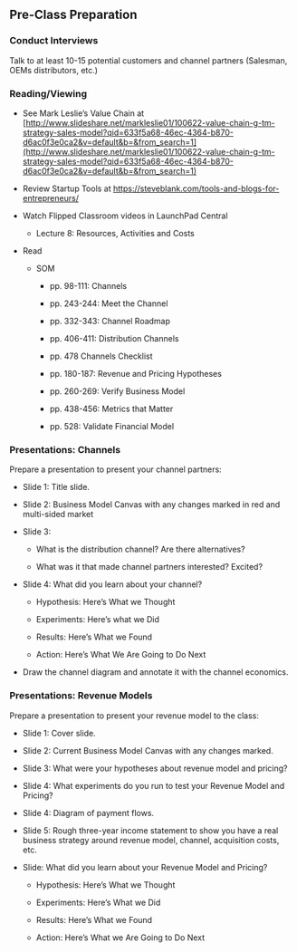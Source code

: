 ## Pre-Class Preparation

### Conduct Interviews

Talk to at least 10-15 potential customers and channel partners (Salesman, OEMs distributors, etc.)

### Reading/Viewing

* See Mark Leslie’s Value Chain at [http://www.slideshare.net/markleslie01/100622-value-chain-g-tm-strategy-sales-model?qid=633f5a68-46ec-4364-b870-d6ac0f3e0ca2&v=default&b=&from_search=1](http://www.slideshare.net/markleslie01/100622-value-chain-g-tm-strategy-sales-model?qid=633f5a68-46ec-4364-b870-d6ac0f3e0ca2&v=default&b=&from_search=1)

* Review Startup Tools at https://steveblank.com/tools-and-blogs-for-entrepreneurs/ 

* Watch Flipped Classroom videos in LaunchPad Central

    * Lecture 8: Resources, Activities and Costs

* Read

    * SOM 

        * pp. 98-111: Channels 

        * pp. 243-244: Meet the Channel

        * pp. 332-343: Channel Roadmap 

        * pp. 406-411: Distribution Channels

        * pp. 478 Channels Checklist

        * pp. 180-187: Revenue and Pricing Hypotheses

        * pp. 260-269: Verify Business Model

        * pp. 438-456: Metrics that Matter

        * pp. 528: Validate Financial Model
 
### Presentations: Channels

Prepare a presentation to present your channel partners:

* Slide 1: Title slide.

* Slide 2: Business Model Canvas with any changes marked in red and multi-sided market

* Slide 3: 

    * What is the distribution channel? Are there alternatives?

    * What was it that made channel partners interested? Excited?

* Slide 4: What did you learn about your channel?

    * Hypothesis: Here’s What we Thought

    * Experiments: Here’s what we Did

    * Results: Here’s What we Found

    * Action: Here’s What We Are Going to Do Next

* Draw the channel diagram and annotate it with the channel economics.

### Presentations: Revenue Models

Prepare a presentation to present your revenue model to the class:

* Slide 1: Cover slide.

* Slide 2: Current Business Model Canvas with any changes marked.

* Slide 3: What were your hypotheses about revenue model and pricing?

* Slide 4: What experiments do you run to test your Revenue Model and Pricing?

* Slide 4: Diagram of payment flows.

* Slide 5: Rough three-year income statement to show you have a real business strategy around revenue model, channel, acquisition costs, etc. 

* Slide: What did you learn about your Revenue Model and Pricing?

    *  Hypothesis:  Here’s What we Thought

    *  Experiments:  Here’s What we Did

    *  Results:  Here’s What we Found

    * Action:  Here’s What we Are Going to Do Next
